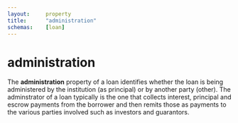 ```yaml
---
layout:		property
title:		"administration"
schemas:	[loan]
---
```


# administration 
The **administration** property of a loan identifies whether the loan is being administered by the institution (as principal) or by another party (other).
The adminstrator of a loan typically is the one that collects interest, principal and escrow payments from the borrower and then remits those as payments to the various parties involved such as investors and guarantors.

